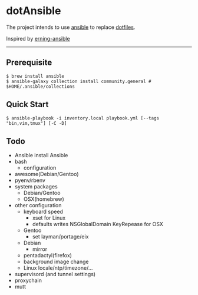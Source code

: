 dotAnsible
==============

The project intends to use [ansible](https://github.com/ansible/ansible) to replace [dotfiles](../../../dotfiles).

Inspired by [erning-ansible](https://github.com/erning/erning-ansible)

--------------

## Prerequisite

```
$ brew install ansible
$ ansible-galaxy collection install community.general # $HOME/.ansible/collections
```

## Quick Start

```
$ ansible-playbook -i inventory.local playbook.yml [--tags "bin,vim,tmux"] [-C -D]
```

## Todo

+ Ansible install Ansible
+ bash
    + configuration
+ awesome(Debian/Gentoo)
+ pyenv/rbenv
+ system packages
    + Debian/Gentoo
    + OSX(homebrew)
+ other configuration
    + keyboard speed
        + xset for Linux
        + defaults writes NSGlobalDomain KeyRepease for OSX
    + Gentoo
        + set layman/portage/eix
    + Debian
        + mirror
    + pentadactyl(firefox)
    + background image change
    + Linux locale/ntp/timezone/...
+ supervisord (and tunnel settings)
+ proxychain
+ mutt
